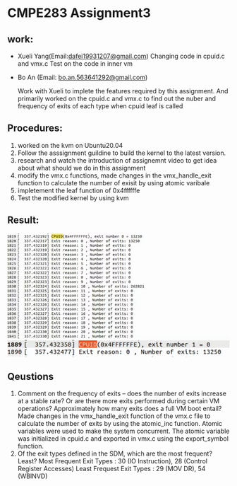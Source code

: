 # CMPE283 Assignment3

## work:
- Xueli Yang(Email:dafei19931207@gmail.com)
  Changing code in cpuid.c and vmx.c
Test on the code in inner vm

- Bo An (Email: bo.an.563641292@gmail.com)
  
  Work with Xueli to implete the features required by this assignment. And primarily worked on the cpuid.c and vmx.c to find out the nuber and frequency of exits of each type when cpuid leaf is called
  
## Procedures:
  1. worked on the kvm on Ubuntu20.04
  2. Follow the asssignment guildine to build the kernel to the latest version.
  3. research and watch the introduction of assignemnt video to get idea about what should we do in this assignment
  4. modify the vmx.c functions, made changes in the vmx_handle_exit function to calculate the number of exisit by using atomic varibale
  5. impletement the leaf function of 0x4ffffffe
  6. Test the modified kernel by using kvm

## Result:

![output1](https://github.com/dafei1993/cmpe283/blob/main/assignment3/hw3Screenshot/result1.jpg)
![output1](https://github.com/dafei1993/cmpe283/blob/main/assignment3/hw3Screenshot/result2.jpg)

## Qeustions
  1. Comment on the frequency of exits – does the number of exits increase at a stable rate? Or are there more exits performed during certain VM operations? Approximately how many exits does a full VM boot entail? 
  Made changes in the vmx_handle_exit function of the vmx.c file to calculate the number of exits by using the atomic_inc function. Atomic variables were used to make the system concurrent. The atomic variable was initialized in cpuid.c and exported in vmx.c using the export_symbol function.
  3. Of the exit types defined in the SDM, which are the most frequent? Least?
  Most Frequent Exit Types : 30 (IO Instruction), 28 (Control Register Accesses)
Least Frequest Exit Types : 29 (MOV DR), 54 (WBINVD)
